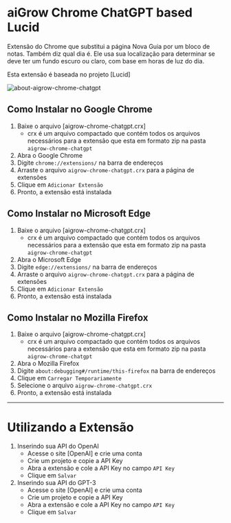 # aiGrow Chrome ChatGPT based Lucid
Extensão do Chrome que substitui a página Nova Guia por um bloco de notas. Também diz qual dia é. Ele usa sua localização para determinar se deve ter um fundo escuro ou claro, com base em horas de luz do dia.

Esta extensão é baseada no projeto [Lucid]

![about-aigrow-chrome-chatgpt](https://user-images.githubusercontent.com/97212806/221333347-2334953f-936d-406b-bcb3-7b906eed8362.png)


## Como Instalar no Google Chrome
1. Baixe o arquivo [aigrow-chrome-chatgpt.crx] 
    - crx é um arquivo compactado que contém todos os arquivos necessários para a extensão que esta em formato zip na pasta `aigrow-chrome-chatgpt`
2. Abra o Google Chrome
3. Digite `chrome://extensions/` na barra de endereços
4. Arraste o arquivo `aigrow-chrome-chatgpt.crx` para a página de extensões
5. Clique em `Adicionar Extensão`
6. Pronto, a extensão está instalada

## Como Instalar no Microsoft Edge
1. Baixe o arquivo [aigrow-chrome-chatgpt.crx] 
    - crx é um arquivo compactado que contém todos os arquivos necessários para a extensão que esta em formato zip na pasta `aigrow-chrome-chatgpt`
2. Abra o Microsoft Edge
3. Digite `edge://extensions/` na barra de endereços
4. Arraste o arquivo `aigrow-chrome-chatgpt.crx` para a página de extensões
5. Clique em `Adicionar Extensão`
6. Pronto, a extensão está instalada

## Como Instalar no Mozilla Firefox
1. Baixe o arquivo [aigrow-chrome-chatgpt.crx] 
    - crx é um arquivo compactado que contém todos os arquivos necessários para a extensão que esta em formato zip na pasta `aigrow-chrome-chatgpt`
2. Abra o Mozilla Firefox
3. Digite `about:debugging#/runtime/this-firefox` na barra de endereços
4. Clique em `Carregar Temporariamente`
5. Selecione o arquivo `aigrow-chrome-chatgpt.crx`
6. Pronto, a extensão está instalada

----------------------------------------------

# Utilizando a Extensão

1. Inserindo sua API do OpenAI
    - Acesse o site [OpenAI] e crie uma conta
    - Crie um projeto e copie a API Key
    - Abra a extensão e cole a API Key no campo `API Key`
    - Clique em `Salvar`
2. Inserindo sua API do GPT-3
    - Acesse o site [OpenAI] e crie uma conta
    - Crie um projeto e copie a API Key
    - Abra a extensão e cole a API Key no campo `API Key`
    - Clique em `Salvar`
